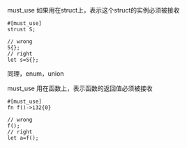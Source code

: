 must_use 如果用在struct上，表示这个struct的实例必须被接收

```
#[must_use]
strust S;

// wrong
S{};
// right
let s=S{};
```

同理，enum，union

must_use 用在函数上，表示函数的返回值必须被接收

```
#[must_use]
fn f()->i32{0}

// wrong
f();
// right
let a=f();
```
